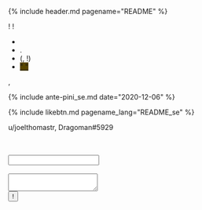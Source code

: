 {% include header.md pagename="README" %}

<i class="twa twa-waving-hand"></i><i class="twa twa-thumbs-up"></i>! <i class="twa twa-backhand-index-pointing-down"></i><i class="twa twa-play-button"></i><i class="twa twa-busts-in-silhouette"></i><i class="twa twa-page-facing-up"></i><i class="twa twa-backhand-index-pointing-left"></i><i class="twa twa-left-arrow-curving-right"></i><i class="twa twa-backhand-index-pointing-down"></i><i class="twa twa-division-sign"></i> <i class="twa twa-backhand-index-pointing-left"></i><i class="twa twa-framed-picture"></i><i class="twa twa-fast-forward-button"></i><i class="twa twa-spiral-shell"></i><i class="twa twa-wrench"></i><i class="twa twa-speaking-head"></i><i class="twa twa-thumbs-up"></i><i class="twa twa-minus-sign"></i> <i class="twa twa-backhand-index-pointing-left"></i><i class="twa twa-thought-balloon"></i><i class="twa twa-person-walking"></i><i class="twa twa-brain"></i><i class="twa twa-fast-forward-button"></i><i class="twa twa-speaking-head"></i><i class="twa twa-thumbs-up"></i><i class="twa twa-play-button"></i><i class="twa twa-grinning-face-with-big-eyes"></i><i class="twa twa-play-button"></i><i class="twa twa-outbox-tray"></i><i class="twa twa-fast-forward-button"></i><i class="twa twa-grinning-face-with-big-eyes"></i><i class="twa twa-fast-forward-button"></i><i class="twa twa-brain"></i><i class="twa twa-left-arrow-curving-right"></i><i class="twa twa-infinity"></i>!

- <i class="twa twa-backhand-index-pointing-left"></i><i class="twa twa-wrapped-gift"></i><i class="twa twa-fast-forward-button"></i><i class="twa twa-page-facing-up"></i><i class="twa twa-backhand-index-pointing-down"></i><i class="twa twa-division-sign"></i> [<span style="background-color:#574500;"><i class="twa twa-bust-in-silhouette"></i><i class="twa twa-play-button"></i><i class="twa twa-flexed-biceps"></i><i class="twa twa-outbox-tray"></i><i class="twa twa-fast-forward-button"></i><i class="twa twa-brain"></i><i class="twa twa-infinity"></i><i class="twa twa-wrench"></i><i class="twa twa-speaking-head"></i><i class="twa twa-thumbs-up"></i></span>](https://joelthomastr.github.io/tokipona/pana-sona-ale_se)<i class="twa twa-minus-sign"></i> <i class="twa twa-alarm-clock"></i><i class="twa twa-chequered-flag"></i><i class="twa twa-open-hands"></i><i class="twa twa-upwards-button"></i><i class="twa twa-backhand-index-pointing-left"></i><i class="twa twa-raised-fist"></i><i class="twa twa-fast-forward-button"></i><i class="twa twa-person-lifting-weights"></i><i class="twa twa-keycap"></i><i class="twa twa-index-pointing-up"></i><i class="twa twa-stop-button"></i><i class="twa twa-page-facing-up"></i><i class="twa twa-backhand-index-pointing-down"></i><i class="twa twa-minus-sign"></i> <i class="twa twa-thinking-face"></i><i class="twa twa-alarm-clock"></i><i class="twa twa-person-walking"></i><i class="twa twa-backhand-index-pointing-up"></i><i class="twa twa-upwards-button"></i><i class="twa twa-backhand-index-pointing-left"></i><i class="twa twa-eyes"></i><i class="twa twa-fast-forward-button"></i><i class="twa twa-backhand-index-pointing-down"></i><i class="twa twa-division-sign"></i> <i class="twa twa-collision"></i><i class="twa twa-play-button"></i><i class="twa twa-round-pushpin"></i><i class="twa twa-minus-sign"></i> <i class="twa twa-waving-hand"></i><i class="twa twa-thumbs-up"></i><i class="twa twa-left-arrow-curving-right"></i><i class="twa twa-bust-in-silhouette"></i> <i class="twa twa-input-symbols"></i><i class="twa twa-rainbow"></i><i class="twa twa-infinity"></i><i class="twa twa-thumbs-up"></i><i class="twa twa-mouth"></i><i class="twa twa-input-symbols"></i><i class="twa twa-minus-sign"></i> <i class="twa twa-backhand-index-pointing-up"></i><i class="twa twa-play-button"></i><i class="twa twa-outbox-tray"></i><i class="twa twa-fast-forward-button"></i><i class="twa twa-brain"></i><i class="twa twa-left-arrow-curving-right"></i><i class="twa twa-backhand-index-pointing-left"></i><i class="twa twa-minus-sign"></i> <i class="twa twa-backhand-index-pointing-left"></i><i class="twa twa-thumbs-up"></i><i class="twa twa-fast-forward-button"></i><i class="twa twa-page-facing-up"></i><i class="twa twa-backhand-index-pointing-left"></i><i class="twa twa-upwards-button"></i><i class="twa twa-backhand-index-pointing-left"></i><i class="twa twa-wrench"></i><i class="twa twa-brain"></i><i class="twa twa-backhand-index-pointing-up"></i><i class="twa twa-minus-sign"></i> <i class="twa twa-backhand-index-pointing-left"></i><i class="twa twa-outbox-tray"></i><i class="twa twa-fast-forward-button"></i><i class="twa twa-person-lifting-weights"></i><i class="twa twa-wrapped-gift"></i><i class="twa twa-stop-button"></i><i class="twa twa-page-facing-up"></i><i class="twa twa-backhand-index-pointing-down"></i><i class="twa twa-left-arrow-curving-right"></i><i class="twa twa-backhand-index-pointing-right"></i><i class="twa twa-minus-sign"></i>
- <i class="twa twa-backhand-index-pointing-left"></i><i class="twa twa-upwards-button"></i><i class="twa twa-backhand-index-pointing-down"></i><i class="twa twa-play-button"></i> [<span style="background-color:#574500;"><i class="twa twa-motorway"></i><i class="twa twa-thumbs-up"></i><i class="twa twa-stop-button"></i><i class="twa twa-speaking-head"></i><i class="twa twa-thumbs-up"></i></span>](https://joelthomastr.github.io/tokipona/nasin-pona-pi-toki-pona_se).
- <i class="twa twa-backhand-index-pointing-left"></i><i class="twa twa-raised-fist"></i><i class="twa twa-fast-forward-button"></i> [<span style="background-color:#574500;"><i class="twa twa-framed-picture"></i><i class="twa twa-thumbs-up"></i><i class="twa twa-thumbs-up"></i><i class="twa twa-raised-hand"></i></span>](https://joelthomastr.github.io/tokipona/sitelen-pona-pona-luka_se)<i class="twa twa-minus-sign"></i> <i class="twa twa-wrench"></i><i class="twa twa-backhand-index-pointing-up"></i><i class="twa twa-upwards-button"></i><i class="twa twa-backhand-index-pointing-right"></i><i class="twa twa-flexed-biceps"></i><i class="twa twa-framed-picture"></i><i class="twa twa-fast-forward-button"></i><i class="twa twa-framed-picture"></i><i class="twa twa-thumbs-up"></i><i class="twa twa-thumbs-up"></i><i class="twa twa-wrench"></i><i class="twa twa-straight-ruler"></i><i class="twa twa-framed-picture"></i><i class="twa twa-wrench"></i><i class="twa twa-alarm-clock"></i><i class="twa twa-mouse-face"></i><i class="twa twa-minus-sign"></i> (<i class="twa twa-flexed-biceps"></i><i class="twa twa-upwards-button"></i><i class="twa twa-backhand-index-pointing-down"></i><i class="twa twa-play-button"></i><i class="twa twa-round-pushpin"></i>, <i class="twa twa-backhand-index-pointing-left"></i><i class="twa twa-thought-balloon"></i><i class="twa twa-fast-forward-button"></i><i class="twa twa-backhand-index-pointing-down"></i>!)
- <i class="twa twa-backhand-index-pointing-right"></i><i class="twa twa-flexed-biceps"></i><i class="twa twa-speaking-head"></i><i class="twa twa-fast-forward-button"></i><i class="twa twa-backhand-index-pointing-down"></i><i class="twa twa-left-arrow-curving-right"></i><i class="twa twa-backhand-index-pointing-left"></i><i class="twa twa-division-sign"></i> [<span style="background-color:#574500;">"<i class="twa twa-backhand-index-pointing-right"></i><i class="twa twa-wrench"></i><i class="twa twa-speaking-head"></i> <i class="twa twa-input-symbols"></i><i class="twa twa-gear"></i><i class="twa twa-motorway"></i><i class="twa twa-play-button"></i><i class="twa twa-gear"></i><i class="twa twa-input-symbols"></i> <i class="twa twa-balance-scale"></i><i class="twa twa-bust-in-silhouette"></i><i class="twa twa-cyclone"></i><i class="twa twa-right-arrow-curving-left"></i><i class="twa twa-question-mark"></i>"</span>](https://joelthomastr.github.io/tokipona/kepeken-pi-toki-inli_se)

<i class="twa twa-spiral-shell"></i><i class="twa twa-shuffle-tracks-button"></i><i class="twa twa-open-hands"></i><i class="twa twa-play-button"></i><i class="twa twa-round-pushpin"></i><i class="twa twa-face-without-mouth"></i><i class="twa twa-backhand-index-pointing-left"></i>, <i class="twa twa-backhand-index-pointing-left"></i><i class="twa twa-raised-fist"></i><i class="twa twa-fast-forward-button"></i><i class="twa twa-backhand-index-pointing-up"></i><i class="twa twa-upwards-button"></i><i class="twa twa-backhand-index-pointing-left"></i><i class="twa twa-outbox-tray"></i><i class="twa twa-fast-forward-button"></i><i class="twa twa-backhand-index-pointing-up"></i><i class="twa twa-left-arrow-curving-right"></i><i class="twa twa-backhand-index-pointing-right"></i><i class="twa twa-round-pushpin"></i><i class="twa twa-busts-in-silhouette"></i><i class="twa twa-page-facing-up"></i><i class="twa twa-backhand-index-pointing-down"></i>

{% include ante-pini_se.md date="2020-12-06" %}

{% include likebtn.md pagename_lang="README_se" %}

<i class="twa twa-backhand-index-pointing-right"></i><i class="twa twa-thought-balloon"></i><i class="twa twa-speaking-head"></i><i class="twa twa-left-arrow-curving-right"></i><i class="twa twa-backhand-index-pointing-left"></i><i class="twa twa-upwards-button"></i><i class="twa twa-backhand-index-pointing-right"></i><i class="twa twa-flexed-biceps"></i><i class="twa twa-wrench"></i><i class="twa twa-motorway"></i><i class="twa twa-backhand-index-pointing-down"></i><i class="twa twa-division-sign"></i>
u/joelthomastr, Dragoman#5929

<form
  action="https://formspree.io/xpzyllzr"
  method="POST"
>
  <label>
    <i class="twa twa-backhand-index-pointing-right"></i><i class="twa twa-thought-balloon"></i><i class="twa twa-outbox-tray"></i><i class="twa twa-fast-forward-button"></i><i class="twa twa-page-facing-up"></i> <i class="twa twa-input-symbols"></i><i class="twa twa-shopping-cart"></i><i class="twa twa-open-hands"></i><i class="twa twa-shopping-cart"></i><i class="twa twa-play-button"></i><i class="twa twa-input-symbols"></i> <i class="twa twa-left-arrow-curving-right"></i><i class="twa twa-backhand-index-pointing-left"></i><i class="twa twa-upwards-button"></i><i class="twa twa-waving-hand"></i><i class="twa twa-wrench"></i><i class="twa twa-fast-forward-button"></i><i class="twa twa-gear"></i><i class="twa twa-backhand-index-pointing-down"></i><br><i class="twa twa-speech-balloon"></i><i class="twa twa-package"></i> <i class="twa twa-input-symbols"></i><i class="twa twa-shopping-cart"></i><i class="twa twa-open-hands"></i><i class="twa twa-shopping-cart"></i><i class="twa twa-play-button"></i><i class="twa twa-input-symbols"></i> <i class="twa twa-backhand-index-pointing-right"></i><i class="twa twa-division-sign"></i><br>
    <input type="text" name="_replyto">
  </label><br>
  <label>
    <i class="twa twa-speaking-head"></i><i class="twa twa-backhand-index-pointing-right"></i><i class="twa twa-division-sign"></i><br>
    <textarea name="message"></textarea>
  </label>
<br>
  <button type="submit"><i class="twa twa-waving-hand"></i><i class="twa twa-outbox-tray"></i>!</button>
